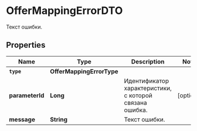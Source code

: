 

# OfferMappingErrorDTO

Текст ошибки.

## Properties

Name | Type | Description | Notes
------------ | ------------- | ------------- | -------------
**`type`** | **OfferMappingErrorType** |  | 
**parameterId** | **Long** | Идентификатор характеристики, с которой связана ошибка. |  [optional]
**message** | **String** | Текст ошибки. | 



